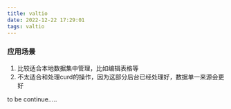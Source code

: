 ```yaml
---
title: valtio
date: 2022-12-22 17:29:01
tags: valtio
---
```


### 应用场景
1. 比较适合本地数据集中管理，比如编辑表格等
2. 不太适合和处理curd的操作，因为这部分后台已经处理好，数据单一来源会更好


to be continue.....